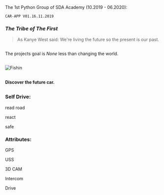 
##
  The 1st Python Group of SDA Academy (10.2019 - 06.2020):


                
    CAR-APP V01.16.11.2019


 ###  *The Tribe of The First* 
 
 

>As Kanye West said:
> We're living the future so
> the present is our past.
##
The projects goal is *None* less than changing the world. 
 ##

![Fishin](https://img.discogs.com/PSLvvH2ISy0uB08BrkwpQsvNNZU=/fit-in/600x936/filters:strip_icc():format(jpeg):mode_rgb():quality(90)/discogs-images/R-6705192-1425000913-3396.jpeg.jpg)

##

#### Discover the future car.
## 
### Self Drive:


read road

react

safe

 ### Attributes:

GPS

USS

3D CAM

Intercom

Drive

